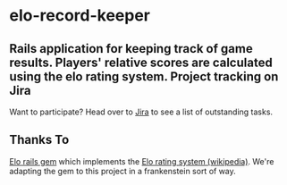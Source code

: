 elo-record-keeper
=================

Rails application for keeping track of game results. Players' relative scores are calculated using the elo rating system. 
Project tracking on Jira
------------------------
Want to participate? Head over to [Jira](https://mtg-rank.atlassian.net/issues/?jql=ORDER%20BY%20fixVersion%20ASC) to see a list of outstanding tasks.

Thanks To
---------
[Elo rails gem](https://github.com/iain/elo) which implements the [Elo rating system (wikipedia)](http://en.wikipedia.org/wiki/Elo_rating_system). We're adapting the gem to this project in a frankenstein sort of way. 
